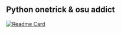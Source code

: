 Python onetrick & osu addict  
---
[![Readme Card](https://github-readme-stats.vercel.app/api/pin/?username=kommtoby&repo=snipebot4&theme=radical)](https://github.com/anuraghazra/github-readme-stats)
